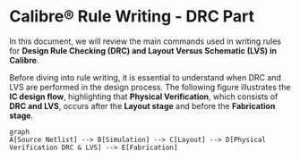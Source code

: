 # **Calibre® Rule Writing - DRC Part**  

In this document, we will review the main commands used in writing rules for **Design Rule Checking (DRC) and Layout Versus Schematic (LVS) in Calibre**.  

Before diving into rule writing, it is essential to understand when DRC and LVS are performed in the design process. The following figure illustrates the **IC design flow**, highlighting that **Physical Verification**, which consists of **DRC and LVS**, occurs after the **Layout stage** and before the **Fabrication stage**.  

```mermaid
graph
A[Source Netlist] --> B[Simulation] --> C[Layout] --> D[Physical Verification DRC & LVS] --> E[Fabrication]

